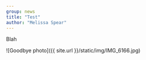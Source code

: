 ```yaml
---
group: news
title: "Test"
author: "Melissa Spear"
---
```

Blah

![Goodbye photo]({{ site.url }}/static/img/IMG_6166.jpg)
